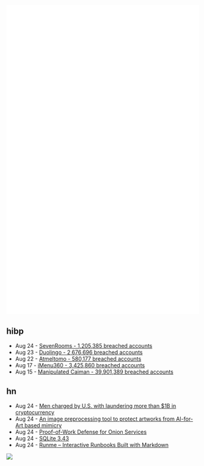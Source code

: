![Metrics](https://raw.githubusercontent.com/phixion/phixion/master/metrics.svg)

## hibp

<!--
for https://github.com/phixion/phixion/blob/main/.github/workflows/feeds.yml
-->
<!--START_SECTION:haveibeenpwnd-->
- Aug 24 - [SevenRooms - 1,205,385 breached accounts](https://haveibeenpwned.com/PwnedWebsites#SevenRooms)
- Aug 23 - [Duolingo - 2,676,696 breached accounts](https://haveibeenpwned.com/PwnedWebsites#Duolingo)
- Aug 22 - [Atmeltomo - 580,177 breached accounts](https://haveibeenpwned.com/PwnedWebsites#Atmeltomo)
- Aug 17 - [iMenu360 - 3,425,860 breached accounts](https://haveibeenpwned.com/PwnedWebsites#iMenu360)
- Aug 15 - [Manipulated Caiman - 39,901,389 breached accounts](https://haveibeenpwned.com/PwnedWebsites#ManipulatedCaiman)
<!--END_SECTION:haveibeenpwnd-->

## hn

<!--
for https://github.com/phixion/phixion/blob/main/.github/workflows/feeds.yml
-->
<!--START_SECTION:hn-->
- Aug 24 - [Men charged by U.S. with laundering more than $1B in cryptocurrency](https://www.washingtonpost.com/national-security/2023/08/23/fbi-crypto-launder-tornado-korea/)
- Aug 24 - [An image preprocessing tool to protect artworks from AI-for-Art based mimicry](https://mist-project.github.io/index_en.html)
- Aug 24 - [Proof-of-Work Defense for Onion Services](https://blog.torproject.org/introducing-proof-of-work-defense-for-onion-services/)
- Aug 24 - [SQLite 3.43](https://sqlite.org/releaselog/3_43_0.html)
- Aug 24 - [Runme – Interactive Runbooks Built with Markdown](https://runme.dev/)
<!--END_SECTION:hn-->

<!--
for https://yhype.me
-->
![](https://hit.yhype.me/github/profile?user_id=13013670)

